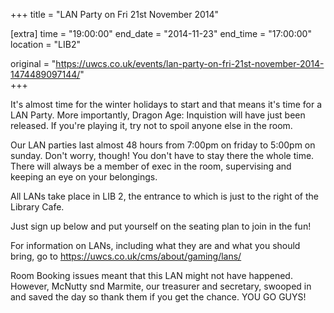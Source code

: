 +++
title = "LAN Party on Fri 21st November 2014"

[extra]
time = "19:00:00"
end_date = "2014-11-23"
end_time = "17:00:00"
location = "LIB2"

original = "https://uwcs.co.uk/events/lan-party-on-fri-21st-november-2014-1474489097144/"    
+++

It's almost time for the winter holidays to start and that means it's time for a LAN Party. More importantly, Dragon Age: Inquistion will have just been released. If you're playing it, try not to spoil anyone else in the room.

Our LAN parties last almost 48 hours from 7:00pm on friday to 5:00pm on sunday. Don't worry, though\! You don't have to stay there the whole time. There will always be a member of exec in the room, supervising and keeping an eye on your belongings.

All LANs take place in LIB 2, the entrance to which is just to the right of the Library Cafe.

Just sign up below and put yourself on the seating plan to join in the fun\!

For information on LANs, including what they are and what you should bring, go to https://uwcs.co.uk/cms/about/gaming/lans/

Room Booking issues meant that this LAN might not have happened. However, McNutty snd Marmite, our treasurer and secretary, swooped in and saved the day so thank them if you get the chance. YOU GO GUYS\!

